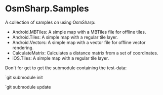 OsmSharp.Samples
================

A collection of samples on using OsmSharp:

- Android.MBTiles: A simple map with a MBTiles file for offline tiles.
- Android.Tiles: A simple map with a regular tile layer.
- Android.Vectors: A simple map with a vector file for offline vector rendering.
- CalculateMatrix: Calculates a distance matrix from a set of coordinates.
- iOS.Tiles: A simple map with a regular tile layer.

Don't for get to get the submodule containing the test-data:

`git submodule init

`git submodule update

